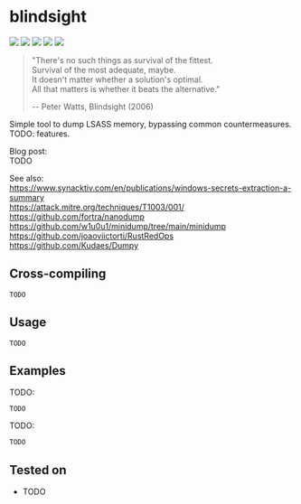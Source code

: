 # blindsight
[![](https://img.shields.io/github/stars/0xdea/blindsight.svg?style=flat&color=yellow)](https://github.com/0xdea/blindsight)
[![](https://img.shields.io/github/forks/0xdea/blindsight.svg?style=flat&color=green)](https://github.com/0xdea/blindsight)
[![](https://img.shields.io/github/watchers/0xdea/blindsight.svg?style=flat&color=red)](https://github.com/0xdea/blindsight)
[![](https://img.shields.io/badge/twitter-%400xdea-blue.svg)](https://twitter.com/0xdea)
[![](https://img.shields.io/badge/mastodon-%40raptor-purple.svg)](https://infosec.exchange/@raptor)

> "There's no such things as survival of the fittest.  
> Survival of the most adequate, maybe.  
> It doesn't matter whether a solution's optimal.  
> All that matters is whether it beats the alternative."  
>  
> -- Peter Watts, Blindsight (2006)  

Simple tool to dump LSASS memory, bypassing common countermeasures.
TODO: features.

Blog post:  
TODO  

See also:  
https://www.synacktiv.com/en/publications/windows-secrets-extraction-a-summary  
https://attack.mitre.org/techniques/T1003/001/  
https://github.com/fortra/nanodump  
https://github.com/w1u0u1/minidump/tree/main/minidump  
https://github.com/joaoviictorti/RustRedOps  
https://github.com/Kudaes/Dumpy  

## Cross-compiling
```
TODO
```

## Usage
```
TODO
```

## Examples
TODO:
```
TODO
```
 
TODO:
```
TODO
```

## Tested on
* TODO
